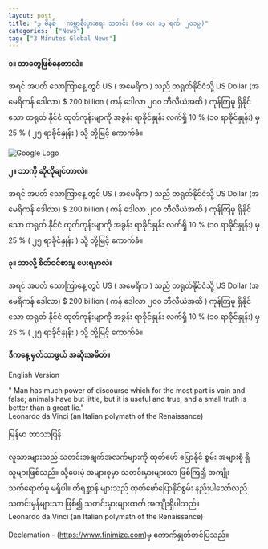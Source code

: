 ```yaml
---
layout: post
title: "၃ မိနစ်   ကမ္ဘာစီးပွားရေး သတင်း (မေ လ၊ ၁၃ ရက်၊ ၂၀၁၉)"
categories:  ["News"]
tag: ["3 Minutes Global News"]
---
```


**၁။ ဘာတွေဖြစ်နေတာလဲ။**

အရင် အပတ် သောကြာနေ့ တွင် US ( အမေရိက ) သည် တရုတ်နိုင်ငံသို့ US Dollar (အ မေရိကန် ဒေါလာ) $ 200 billion ( ကန် ဒေါလာ ၂၀၀ ဘီလီယံအထိ ) ကုန်ကြမူ ရှိနိုင် သော တရုတ် နိုင်ငံ ထုတ်ကုန်းမျာကို အခွန်း ရာခိုင်နှုန်း လက်ရှိ 10 % (၁၀  ရာခိုင်နှုန်း) မှ 25 % ( ၂၅ ရာခိုင်နှုန်း ) သို့ တို့မြင့် ကောက်ခံ။
<!-- more -->

<img src="http://drive.google.com/uc?export=view&id=1-3Ne_zUiIrX5hMXZ0HDSGzScE2PddACT" alt="Google Logo">

**၂။ ဘာကို ဆိုလိုချင်တာလဲ။**

အရင် အပတ် သောကြာနေ့ တွင် US ( အမေရိက ) သည် တရုတ်နိုင်ငံသို့ US Dollar (အ မေရိကန် ဒေါလာ) $ 200 billion ( ကန် ဒေါလာ ၂၀၀ ဘီလီယံအထိ ) ကုန်ကြမူ ရှိနိုင် သော တရုတ် နိုင်ငံ ထုတ်ကုန်းမျာကို အခွန်း ရာခိုင်နှုန်း လက်ရှိ 10 % (၁၀  ရာခိုင်နှုန်း) မှ 25 % ( ၂၅ ရာခိုင်နှုန်း ) သို့ တို့မြင့် ကောက်ခံ။

**၃။ ဘာလို့ စိတ်ဝင်စားမူ ပေးရမှာလဲ။**

အရင် အပတ် သောကြာနေ့ တွင် US ( အမေရိက ) သည် တရုတ်နိုင်ငံသို့ US Dollar (အ မေရိကန် ဒေါလာ) $ 200 billion ( ကန် ဒေါလာ ၂၀၀ ဘီလီယံအထိ ) ကုန်ကြမူ ရှိနိုင် သော တရုတ် နိုင်ငံ ထုတ်ကုန်းမျာကို အခွန်း ရာခိုင်နှုန်း လက်ရှိ 10 % (၁၀  ရာခိုင်နှုန်း) မှ 25 % ( ၂၅ ရာခိုင်နှုန်း ) သို့ တို့မြင့် ကောက်ခံ။

**ဒီကနေ့ မှတ်သာဖွယ် အဆိုးအမိတ်။**

English Version

" Man has much power of discourse which for the most part is vain and false; animals have but little, but it is useful and true, and a small truth is better than a great lie."<br />
Leonardo da Vinci (an Italian polymath of the Renaissance)

မြန်မာ ဘာသာပြန်

လူသားများသည် သတင်းအချက်အလက်များကို  ထုတ်ဖော် ပြောနိုင် စွမ်း အများစုံ ရှိသူများဖြစ်သည်။ သို့ပေးမဲ့ အများစုမှာ သတင်းမှားများသာ ဖြစ်ကြ၍ အကျိုးသက်ရောက်မှု မရှိပါ။ တိရစ္ဆာန် များသည် ထုတ်ဖော်ပြောနိုင်စွမ်း နည်းပါသော်လည် သတင်းမှန်များသာ ဖြစ်၍ သတင်းမှားများထက် အကျိုးရှိပါသည်။<br />
Leonardo da Vinci (an Italian polymath of the Renaissance)



Declamation - (https://www.finimize.com)မှ ကောက်နှုတ်တင်ပြသည်။
